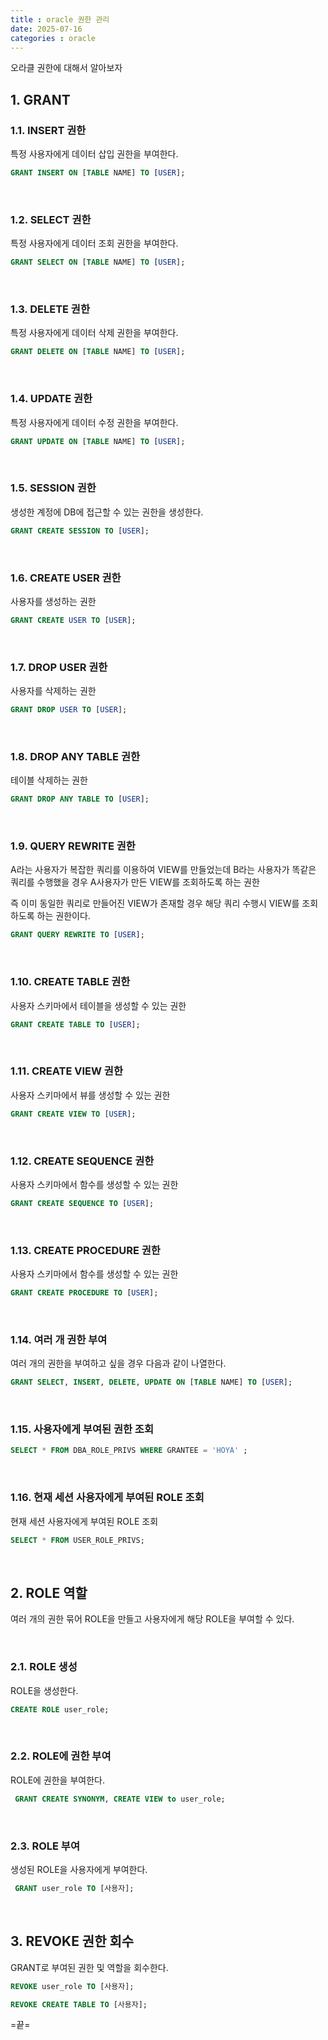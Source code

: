 ```yaml
---
title : oracle 권한 관리
date: 2025-07-16
categories : oracle
---
```


오라클 권한에 대해서 알아보자

## 1. GRANT

### 1.1. INSERT 권한
 
특정 사용자에게 데이터 삽입 권한을 부여한다. 

```sql
GRANT INSERT ON [TABLE NAME] TO [USER];
```

<br>

### 1.2. SELECT 권한

특정 사용자에게 데이터 조회 권한을 부여한다.

```sql
GRANT SELECT ON [TABLE NAME] TO [USER];
```

<br>

### 1.3. DELETE 권한

특정 사용자에게 데이터 삭제 권한을 부여한다. 

```sql
GRANT DELETE ON [TABLE NAME] TO [USER];
```

<br>

### 1.4. UPDATE 권한 

특정 사용자에게 데이터 수정 권한을 부여한다. 

```sql
GRANT UPDATE ON [TABLE NAME] TO [USER];
```

<br>

### 1.5. SESSION 권한

생성한 계정에 DB에 접근할 수 있는 권한을 생성한다.

```sql
GRANT CREATE SESSION TO [USER];
```

<br>

### 1.6. CREATE USER 권한

사용자를 생성하는 권한

```sql
GRANT CREATE USER TO [USER];
```

<br>

### 1.7. DROP USER 권한

사용자를 삭제하는 권한

```sql
GRANT DROP USER TO [USER];
```

<br>

### 1.8. DROP ANY TABLE 권한

테이블 삭제하는 권한 

```sql
GRANT DROP ANY TABLE TO [USER];
```

<br>

### 1.9. QUERY REWRITE 권한

A라는 사용자가  복잡한 쿼리를 이용하여 VIEW를 만들었는데 B라는 사용자가 똑같은 쿼리를 수행했을 경우 A사용자가 만든 VIEW를 조회하도록 하는 권한

즉 이미 동일한 쿼리로 만들어진 VIEW가 존재할 경우 해당 쿼리 수행시 VIEW를 조회하도록 하는 권한이다.

```sql
GRANT QUERY REWRITE TO [USER];
```

<br>

### 1.10. CREATE TABLE 권한

사용자 스키마에서 테이블을 생성할 수 있는 권한

```sql
GRANT CREATE TABLE TO [USER];
```

<br>

### 1.11. CREATE VIEW 권한

사용자 스키마에서 뷰를 생성할 수 있는 권한

```sql
GRANT CREATE VIEW TO [USER];
```

<br>

### 1.12. CREATE SEQUENCE 권한

사용자 스키마에서 함수를 생성할 수 있는 권한

```sql
GRANT CREATE SEQUENCE TO [USER];
```

<br>

### 1.13. CREATE PROCEDURE 권한

사용자 스키마에서 함수를 생성할 수 있는 권한

```sql
GRANT CREATE PROCEDURE TO [USER];
```

<br>

### 1.14. 여러 개 권한 부여

여러 개의 권한을 부여하고 싶을 경우 다음과 같이 나열한다.

```sql
GRANT SELECT, INSERT, DELETE, UPDATE ON [TABLE NAME] TO [USER];
```

<br>

### 1.15. 사용자에게 부여된 권한 조회

```sql
SELECT * FROM DBA_ROLE_PRIVS WHERE GRANTEE = 'HOYA' ;  
```

<br>

### 1.16. 현재 세션 사용자에게 부여된 ROLE 조회

현재 세션 사용자에게 부여된 ROLE 조회

```sql
SELECT * FROM USER_ROLE_PRIVS;  
```

<br>

## 2. ROLE 역할

여러 개의 권한 묶어 ROLE을 만들고 사용자에게 해당 ROLE을 부여할 수 있다.

<br>

### 2.1. ROLE 생성

ROLE을 생성한다.

```sql
CREATE ROLE user_role;
```

<br>

### 2.2. ROLE에 권한 부여

ROLE에 권한을 부여한다.

```sql
 GRANT CREATE SYNONYM, CREATE VIEW to user_role;
```

<br>

### 2.3. ROLE 부여

생성된 ROLE을 사용자에게 부여한다.

```sql
 GRANT user_role TO [사용자];
```

<br>

## 3. REVOKE 권한 회수

GRANT로 부여된 권한 및 역할을 회수한다.

```sql
REVOKE user_role TO [사용자];

REVOKE CREATE TABLE TO [사용자]; 
```

=끝=































